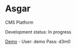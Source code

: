 Asgar
=====

CMS Platform

Development status: In progress

[Demo](http://stefanbc.koding.com/asgar) - User: demo Pass: d3m0